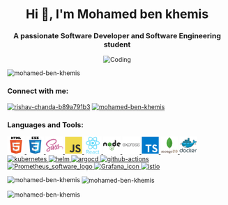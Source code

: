 <h1 align="center">Hi 👋, I'm Mohamed ben khemis</h1>
<h3 align="center">A passionate Software Developer and  Software Engineering student </h3>
<p align="center">
<img  alt="Coding" width="540" height="360" src="https://media.giphy.com/media/qgQUggAC3Pfv687qPC/giphy.gif">
</P>


<p align="left"> <img src="https://komarev.com/ghpvc/?username=mohamed-ben-khemis&label=Profile%20views&color=0e75b6&style=flat" alt="mohamed-ben-khemis" /> </p>

<h3 align="left">Connect with me:</h3>
<p align="left">
<a href="https://www.linkedin.com/in/mohamed-ben-khemis-033049233/" target="blank"><img align="center" src="https://raw.githubusercontent.com/rahuldkjain/github-profile-readme-generator/master/src/images/icons/Social/linked-in-alt.svg" alt="rishav-chanda-b89a791b3" height="30" width="40" /></a>
<a href="https://twitter.com/Mohamedbk47" target="blank"><img align="center" src="https://raw.githubusercontent.com/rahuldkjain/github-profile-readme-generator/master/src/images/icons/Social/twitter.svg" alt="mohamed-ben-khemis" height="30" width="40" /></a>

</p>


<h3 align="left">Languages and Tools:</h3>
<p align="left">
  <a href="https://www.w3.org/html/" target="_blank" rel="noreferrer">
    <img src="https://raw.githubusercontent.com/devicons/devicon/master/icons/html5/html5-original-wordmark.svg" alt="html5" width="40" height="40"/>
  </a>
  <a href="https://www.w3schools.com/css/" target="_blank" rel="noreferrer">
    <img src="https://raw.githubusercontent.com/devicons/devicon/master/icons/css3/css3-original-wordmark.svg" alt="css3" width="40" height="40"/>
  </a>
  <a href="https://sass-lang.com" target="_blank" rel="noreferrer">
    <img src="https://raw.githubusercontent.com/devicons/devicon/master/icons/sass/sass-original.svg" alt="sass" width="40" height="40"/>
  </a>
  <a href="https://developer.mozilla.org/en-US/docs/Web/JavaScript" target="_blank" rel="noreferrer">
    <img src="https://raw.githubusercontent.com/devicons/devicon/master/icons/javascript/javascript-original.svg" alt="javascript" width="40" height="40"/>
  </a>
  <a href="https://reactjs.org/" target="_blank" rel="noreferrer">
    <img src="https://raw.githubusercontent.com/devicons/devicon/master/icons/react/react-original-wordmark.svg" alt="react" width="40" height="40"/>
  </a>
  <a href="https://nodejs.org" target="_blank" rel="noreferrer">
    <img src="https://raw.githubusercontent.com/devicons/devicon/master/icons/nodejs/nodejs-original-wordmark.svg" alt="nodejs" width="40" height="40"/>
  </a>
  <a href="https://expressjs.com" target="_blank" rel="noreferrer">
    <img src="https://raw.githubusercontent.com/devicons/devicon/master/icons/express/express-original-wordmark.svg" alt="express" width="40" height="40"/>
  </a>
  <a href="https://www.typescriptlang.org/" target="_blank" rel="noreferrer">
    <img src="https://raw.githubusercontent.com/devicons/devicon/master/icons/typescript/typescript-original.svg" alt="typescript" width="40" height="40"/>
  </a>
  <a href="https://www.mongodb.com/" target="_blank" rel="noreferrer">
    <img src="https://raw.githubusercontent.com/devicons/devicon/master/icons/mongodb/mongodb-original-wordmark.svg" alt="mongodb" width="40" height="40"/>
  </a>
  <a href="https://www.docker.com/" target="_blank" rel="noreferrer"> 
    <img src="https://raw.githubusercontent.com/devicons/devicon/master/icons/docker/docker-original-wordmark.svg" alt="docker" width="40" height="40"/> 
  </a>
  <a href="https://kubernetes.io" target="_blank" rel="noreferrer"> 
    <img src="https://www.vectorlogo.zone/logos/kubernetes/kubernetes-icon.svg" alt="kubernetes" width="40" height="40"/> 
  </a>
  <a href="https://helm.sh" target="_blank" rel="noreferrer"> 
    <img src="https://helm.sh/img/helm.svg" alt="helm" width="40" height="40"/> 
  </a>
  <a href="https://argoproj.github.io/argo-cd/" target="_blank" rel="noreferrer"> 
    <img src="https://argo-cd.readthedocs.io/en/stable/assets/logo.png" alt="argocd" width="40" height="40"/> 
  </a>
  <a href="https://github.com/features/actions" target="_blank" rel="noreferrer"> 
    <img src="https://seeklogo.com/images/G/github-actions-logo-031704BDC6-seeklogo.com.png" alt="github-actions" width="40" height="40"/> 
  </a>
  <a href="https://grafana.com" target="_blank" rel="noreferrer"> 
    <img src="https://upload.wikimedia.org/wikipedia/commons/3/38/Prometheus_software_logo.svg" alt="Prometheus_software_logo" width="40" height="40"/> 
  </a>
  <a href="https://prometheus.io" target="_blank" rel="noreferrer"> 
    <img src="https://upload.wikimedia.org/wikipedia/commons/3/3b/Grafana_icon.svg" alt="Grafana_icon" width="40" height="40"/> 
  </a>
  <a href="https://istio.io" target="_blank" rel="noreferrer"> 
    <img src="https://upload.wikimedia.org/wikipedia/commons/a/a1/Istio-bluelogo-nobackground-unframed.svg" alt="istio" width="40" height="40"/> 
  </a>
</p>
  
  
<p><img align="left" src="https://github-readme-stats.vercel.app/api/top-langs?username=mohamed-ben-khemis&show_icons=true&locale=en&layout=compact&theme=tokyonight" alt="mohamed-ben-khemis" /></p>

<p>&nbsp;<img align="center" src="https://github-readme-stats.vercel.app/api?username=mohamed-ben-khemis&show_icons=true&locale=en&theme=tokyonight" alt="mohamed-ben-khemis" /></p>

<p><img align="center" src="https://github-readme-streak-stats.herokuapp.com/?user=mohamed-ben-khemis&&theme=tokyonight" alt="mohamed-ben-khemis" /></p>
